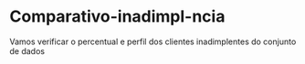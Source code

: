 # Comparativo-inadimpl-ncia
Vamos verificar o percentual e perfil dos clientes inadimplentes do conjunto de dados
